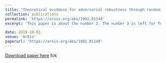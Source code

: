 ```yaml
---
title: "Theoretical evidence for adversarial robustness through randomization: the case of the Exponential family"
collection: publications
permalink: 'https://arxiv.org/abs/1902.01148'
excerpt: 'This paper is about the number 2. The number 3 is left for future work.'

date: 2019-10-01
venue: 'ArXiv'
paperurl: 'https://arxiv.org/abs/1902.01148'
---
```

[Download paper here](https://arxiv.org/abs/1902.01148)
fck
